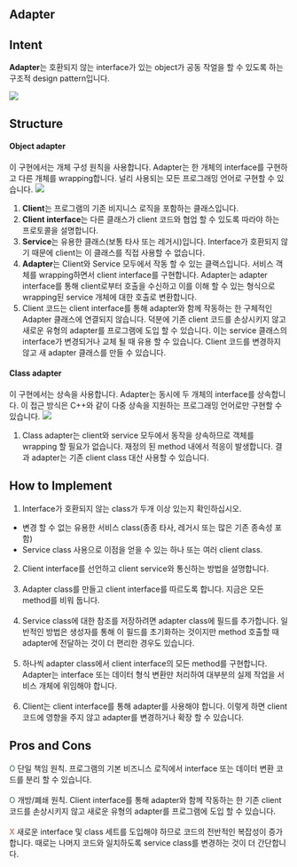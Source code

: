 Adapter
---
## Intent

**Adapter**는 호환되지 않는 interface가 있는 object가 공동 작얼을 할 수 있도록 하는 구조적 design pattern입니다.

![](https://images.velog.io/images/chrishan/post/e2e7bcdf-f978-4e6b-a640-128b3ff33f6e/adapter-en-2x.png)

## Structure

#### Object adapter

이 구현에서는 개체 구성 원칙을 사용합니다. Adapter는 한 개체의 interface를 구현하고 다른 개체를 wrapping합니다. 널리 사용되는 모든 프로그래밍 언어로 구현할 수 있습니다.
![](https://images.velog.io/images/chrishan/post/a5567231-f0e0-4d49-aba4-084748672390/structure-object-adapter-indexed-2x.png)

1. **Client**는 프로그램의 기존 비지니스 로직을 포함하는 클래스입니다.
2. **Client interface**는 다른 클래스가 client 코드와 협업 할 수 있도록 따라야 하는 프로토콜을 설명합니다.
3. **Service**는 유용한 클래스(보통 타사 또는 레거시)입니다. Interface가 호환되지 않기 때문에 client는 이 클래스를 직접 사용할 수 없습니다.
4. **Adapter**는 Client와 Service 모두에서 작동 할 수 있는 클랙스입니다. 서비스 객체를 wrapping하면서 client interface를 구현합니다. Adapter는 adapter interface를 통해 client로부터 호출을 수신하고 이를 이해 할 수 있는 형식으로 wrapping된 service 개체에 대한 호출로 변환합니다.
5. Client 코드는 client interface를 통해 adapter와 함께 작동하는 한 구체적인 Adapter 클래스에 연결되지 않습니다. 덕분에 기존 client 코드를 손상시키지 않고 새로운 유형의 adapter를 프로그램에 도입 할 수 있습니다. 이는 service 클래스의 interface가 변경되거나 교체 될 때 유용 할 수 있습니다. Client 코드를 변경하지 않고 새 adapter 클래스를 만들 수 있습니다.
#### Class adapter

이 구현에서는 상속을 사용합니다. Adapter는 동시에 두 개체의 interface를 상속합니다. 이 접근 방식은 C++와 같이 다중 상속을 지원하는 프로그래밍 언어로만 구현할 수 있습니다.
![](https://images.velog.io/images/chrishan/post/6b478fcf-5947-406a-b070-fb2b7f977f0a/structure-class-adapter-indexed-2x.png)

1. Class adapter는 client와 service 모두에서 동작을 상속하므로 객체를 wrapping 할 필요가 없습니다. 재정의 된 method 내에서 적응이 발생합니다. 결과 adapter는 기존 client class 대산 사용할 수 있습니다.

## How to Implement

1. Interface가 호환되지 않는 class가 두개 이상 있는지 확인하십시오.
- 변경 할 수 없는 유용한 서비스 class(종종 타사, 레거시 또는 많은 기존 종속성 포함)
- Service class 사용으로 이점을 얻을 수 있는 하나 또는 여러 client class.
2. Client interface를 선언하고 client service와 통신하는 방법을 설명합니다.<br /><br />
3. Adapter class를 만들고 client interface를 따르도록 합니다. 지금은 모든 method를 비워 둡니다.<br /><br />
4. Service class에 대한 참조를 저장하려면 adapter class에 필드를 추가합니다. 일반적인 방법은 생성자를 통해 이 필드를 초기화하는 것이지만 method 호출할 때 adapter에 전달하는 것이 더 편리한 경우도 있습니다.<br /><br />
5. 하나씩 adapter class에서 client interface의 모든 method를 구현합니다. Adapter는 interface 또는 데이터 형식 변환만 처리하여 대부분의 실제 작업을 서비스 개체에 위임해야 합니다.<br /><br />
6. Client는 client interface를 통해 adapter를 사용해야 합니다. 이렇게 하면 client 코드에 영향을 주지 않고 adapter를 변경하거나 확장 할 수 있습니다.
## Pros and Cons

<span style="color:#346751;">O</span> 단일 책임 원칙. 프로그램의 기본 비즈니스 로직에서 interface 또는 데이터 변환 코드를 분리 할 수 있습니다.<br /><br />
<span style="color:#346751;">O</span> 개방/폐쇄 원칙. Client interface를 통해 adapter와 함께 작동하는 한 기존 client 코드를 손상시키지 않고 새로운 유형의 adapter를 프로그램에 도입 할 수 있습니다.<br /><br />
<span style="color:#C84B31;">X</span> 새로운 interface 및 class 세트를 도입해야 하므로 코드의 전반적인 복잡성이 증가합니다. 때로는 나머지 코드와 일치하도록 service class를 변경하는 것이 더 간단합니다.